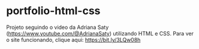 # portfolio-html-css
Projeto seguindo o video da Adriana Saty (https://www.youtube.com/@AdrianaSaty) utilizando HTML e CSS. Para ver o site funcionando, clique aqui: https://bit.ly/3LQw08h
